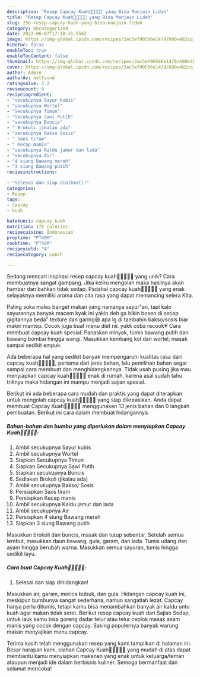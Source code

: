 ```yaml
---
description: "Resep Capcay Kuah🥦🥒🥬🌱💚 yang Bisa Manjain Lidah"
title: "Resep Capcay Kuah🥦🥒🥬🌱💚 yang Bisa Manjain Lidah"
slug: 256-resep-capcay-kuah-yang-bisa-manjain-lidah
category: Uncategorized
date: 2022-06-07T17:18:31.556Z
image: https://img-global.cpcdn.com/recipes/2ac5ef90586e1479/680x482cq70/capcay-kuah-foto-resep-utama.jpg
hideToc: false
enableToc: true
enableTocContent: false
thumbnail: https://img-global.cpcdn.com/recipes/2ac5ef90586e1479/680x482cq70/capcay-kuah-foto-resep-utama.jpg
cover: https://img-global.cpcdn.com/recipes/2ac5ef90586e1479/680x482cq70/capcay-kuah-foto-resep-utama.jpg
author: Admin
authorAv: notfound
ratingvalue: 3.2
reviewcount: 6
recipeingredient:
- "secukupnya Sayur kubis"
- "secukupnya Wortel"
- "Secukupnya Timun"
- "Secukupnya Sawi Putih"
- "secukupnya Buncis"
- " Brokoli jikalau ada"
- "secukupnya Bakso Sosis"
- " Saos tiram"
- " Kecap manis"
- "secukupnya Kaldu jamur dan lada"
- "secukupnya Air"
- "4 siung Bawang merah"
- "3 siung Bawang putih"
recipeinstructions:

- "Selesai dan siap dinikmati!"
categories:
- Resep
tags:
- capcay
- kuah

katakunci: capcay kuah 
nutrition: 175 calories
recipecuisine: Indonesian
preptime: "PT40M"
cooktime: "PT56M"
recipeyield: "4"
recipecategory: Lunch

---
```





Sedang mencari inspirasi resep capcay kuah🥦🥒🥬🌱💚 yang unik? Cara membuatnya sangat gampang. Jika keliru mengolah maka hasilnya akan hambar dan bahkan tidak sedap. Padahal capcay kuah🥦🥒🥬🌱💚 yang enak selayaknya memiliki aroma dan cita rasa yang dapat memancing selera Kita.





Paling suka males banget makan yang namanya sayur&#34;an, tapi kalo sayurannya banyak macem kyak ini yakin deh ga bikin bosen di setiap gigitannya beda&#34; texture dan garing😆 apa lg di tambahin bakso/sosis biar makin mantep. Cocok juga buaf menu diet nii. yukk coba recook💗 Cara membuat capcay kuah spesial: Panaskan minyak, tumis bawang putih dan bawang bombai hingga wangi. Masukkan kembang kol dan wortel, masak sampai sedikit empuk.

Ada beberapa hal yang sedikit banyak mempengaruhi kualitas rasa dari capcay kuah🥦🥒🥬🌱💚, pertama dari jenis bahan, lalu pemilihan bahan segar sampai cara membuat dan menghidangkannya. Tidak usah pusing jika mau menyiapkan capcay kuah🥦🥒🥬🌱💚 enak di rumah, karena asal sudah tahu triknya maka hidangan ini mampu menjadi sajian spesial.






Berikut ini ada beberapa cara mudah dan praktis yang dapat diterapkan untuk mengolah capcay kuah🥦🥒🥬🌱💚 yang siap dikreasikan. Anda dapat membuat Capcay Kuah🥦🥒🥬🌱💚 menggunakan 13 jenis bahan dan 0 langkah pembuatan. Berikut ini cara dalam membuat hidangannya.

<!--inarticleads1-->

##### Bahan-bahan dan bumbu yang diperlukan dalam menyiapkan Capcay Kuah🥦🥒🥬🌱💚:

1. Ambil secukupnya Sayur kubis
1. Ambil secukupnya Wortel
1. Siapkan Secukupnya Timun
1. Siapkan Secukupnya Sawi Putih
1. Siapkan secukupnya Buncis
1. Sediakan  Brokoli (jikalau ada)
1. Ambil secukupnya Bakso/ Sosis
1. Persiapkan  Saos tiram
1. Persiapkan  Kecap manis
1. Ambil secukupnya Kaldu jamur dan lada
1. Ambil secukupnya Air
1. Persiapkan 4 siung Bawang merah
1. Siapkan 3 siung Bawang putih


Masukkan brokoli dan buncis, masak dan tutup sebentar. Setelah semua lembut, masukkan daun bawang, gula, garam, dan lada. Tumis udang dan ayam hingga berubah warna. Masukkan semua sayuran, tumis hingga sedikit layu. 

<!--inarticleads2-->

##### Cara buat Capcay Kuah🥦🥒🥬🌱💚:


1. Selesai dan siap dihidangkan!

Masukkan air, garam, merica bubuk, dan gula. Hidangan capcay kuah ini, meskipun bumbunya sangat sederhana, namun sangatlah lezat. Capcay hanya perlu ditumis, tetapi kamu bisa menambahkan banyak air kaldu untu kuah agar makan tidak seret. Berikut resep capcay kuah dari Sajian Sedap, untuk lauk kamu bisa goreng dadar telur atau telur ceplok masak asam manis yang cocok dengan capcay. Saking populernya banyak warung makan menyajikan menu capcay. 

Terima kasih telah menggunakan resep yang kami tampilkan di halaman ini. Besar harapan kami, olahan Capcay Kuah🥦🥒🥬🌱💚 yang mudah di atas dapat membantu kamu menyiapkan makanan yang enak untuk keluarga/teman ataupun menjadi ide dalam berbisnis kuliner. Semoga bermanfaat dan selamat mencoba!
